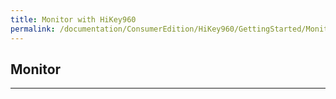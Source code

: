 ```yaml
---
title: Monitor with HiKey960
permalink: /documentation/ConsumerEdition/HiKey960/GettingStarted/Monitor.md/
---
```

## Monitor



***
